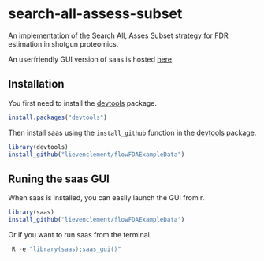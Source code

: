 # search-all-assess-subset
An implementation of the Search All, Asses Subset strategy for FDR estimation in shotgun proteomics.

An userfriendly GUI version of saas is hosted [here](http://iomics.ugent.be/saas/).

## Installation

 You first need to install the [devtools](https://cran.r-project.org/package=devtools) package.

```r
install.packages("devtools")
```

Then install saas using the `install_github` function in the
[devtools](https://cran.r-project.org/package=devtools) package.

```r
library(devtools)
install_github("lievenclement/flowFDAExampleData")
```

## Runing the saas GUI

When saas is installed, you can easily launch the GUI from r.
```r
library(saas)
install_github("lievenclement/flowFDAExampleData")
```
Or if you want to run saas from the terminal.

```r
 R -e "library(saas);saas_gui()"
```

